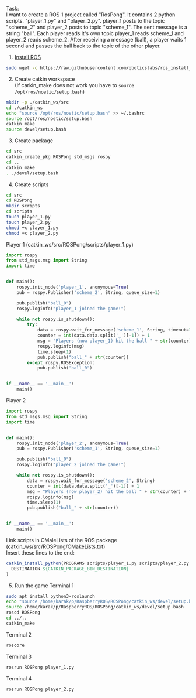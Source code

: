 Task:  
I want to create a ROS 1 project called "RosPong". It contains 2 python scripts. "player_1.py" and "player_2.py". player_1 posts to the topic "scheme_2" and player_2 posts to topic "scheme_1". The sent message is a string "ball". Each player reads it's own topic player_1 reads scheme_1 and player_2 reads scheme_2. After receiving a message (ball), a player waits 1 second and passes the ball back to the topic of the other player.

1. [Install ROS](https://wiki.ros.org/Installation/Ubuntu)
```bash
sudo wget -c https://raw.githubusercontent.com/qboticslabs/ros_install_noetic/master/ros_install_noetic.sh && chmod +x ./ros_install_noetic.sh && ./ros_install_noetic.sh
```

2. Create catkin workspace  
(If carkin_make does not work you have to
`source /opt/ros/noetic/setup.bash`)
```bash
mkdir -p ./catkin_ws/src
cd ./catkin_ws
echo "source /opt/ros/noetic/setup.bash" >> ~/.bashrc
source /opt/ros/noetic/setup.bash
catkin_make
source devel/setup.bash
```

3. Create package
```bash
cd src
catkin_create_pkg ROSPong std_msgs rospy
cd ..
catkin_make
. ./devel/setup.bash
```

4. Create scripts
```bash
cd src
cd ROSPong
mkdir scripts
cd scripts
touch player_1.py
touch player_2.py
chmod +x player_1.py
chmod +x player_2.py
```

Player 1 (catkin_ws/src/ROSPong/scripts/player_1.py)  
```python
import rospy
from std_msgs.msg import String
import time


def main():
	rospy.init_node('player_1', anonymous=True)
	pub = rospy.Publisher('scheme_2', String, queue_size=1)

	pub.publish("ball_0")
	rospy.loginfo("player_1 joined the game!")

	while not rospy.is_shutdown():
    	try:
        	data = rospy.wait_for_message('scheme_1', String, timeout=3)
        	counter = int(data.data.split('_')[-1]) + 1
        	msg = "Players (now player_1) hit the ball " + str(counter) + ". time."
        	rospy.loginfo(msg)
        	time.sleep(1)
        	pub.publish("ball_" + str(counter))
    	except rospy.ROSException:
        	pub.publish("ball_0")


if __name__ == '__main__':
	main()
```

Player 2  
```python
import rospy
from std_msgs.msg import String
import time


def main():
	rospy.init_node('player_2', anonymous=True)
	pub = rospy.Publisher('scheme_1', String, queue_size=1)

	pub.publish("ball_0")
	rospy.loginfo("player_2 joined the game!")

	while not rospy.is_shutdown():
    	data = rospy.wait_for_message('scheme_2', String)
    	counter = int(data.data.split('_')[-1]) + 1
    	msg = "Players (now player_2) hit the ball " + str(counter) + ". time."
    	rospy.loginfo(msg)
    	time.sleep(1)
    	pub.publish("ball_" + str(counter))


if __name__ == '__main__':
	main()

```

Link scripts in CMaleLists of the ROS package  
(catkin_ws/src/ROSPong/CMakeLists.txt)  
Insert these lines to the end:  
```cmake
catkin_install_python(PROGRAMS scripts/player_1.py scripts/player_2.py
  DESTINATION ${CATKIN_PACKAGE_BIN_DESTINATION}
)
```

5. Run the game
Terminal 1
```bash
sudo apt install python3-roslaunch
echo "source /home/karak/p/RaspberryROS/ROSPong/catkin_ws/devel/setup.bash" >> ~/.bashrc
source /home/karak/p/RaspberryROS/ROSPong/catkin_ws/devel/setup.bash
roscd ROSPong
cd ../..
catkin_make
```

Terminal 2
```bash
roscore
```

Terminal 3
```bash
rosrun ROSPong player_1.py
```

Terminal 4
```bash
rosrun ROSPong player_2.py
```
